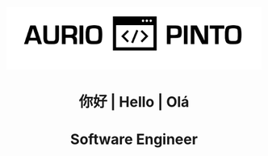 <head>
  <link
    rel="stylesheet"
    href="https://cdnjs.cloudflare.com/ajax/libs/animate.css/4.1.1/animate.min.css"
  />
</head>

<div class='main'>

<!-- <h2 align="center"> -->

<br>
<p align='center'>
<img src='./Aurio_code_Pinto-removebg-preview.png'>

</p>

<!-- <center>
  <img  src="./Aurio_code_Pinto-removebg-preview.png" ali>
</center> -->


<h1 align="center">你好 | Hello | Olá</h1>

<h1 align='center'> Software Engineer</h1>


</div>
